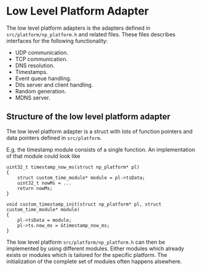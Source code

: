 # Low Level Platform Adapter

The low level platform adapters is the adapters defined in
`src/platform/np_platform.h` and related files. These files describes
interfaces for the following functionality:

 * UDP communication.
 * TCP communication.
 * DNS resolution.
 * Timestamps.
 * Event queue handling.
 * Dtls server and client handling.
 * Random generation.
 * MDNS server.

## Structure of the low level platform adapter

The low level platform adapter is a struct with lots of function
pointers and data pointers defined in `src/platform`.

E.g. the timestamp module consists of a single function. An
implementation of that module could look like

```
uint32_t timestamp_now_ms(struct np_platform* pl)
{
    struct custom_time_module* module = pl->tsData;
    uint32_t nowMs = ...
    return nowMs;
}

void custom_timestamp_init(struct np_platform* pl, struct custom_time_module* module)
{
    pl->tsData = module;
    pl->ts.now_ms = &timestamp_now_ms;
}
```

The low level platform `src/platform/np_platform.h` can then be
implemented by using different modules. Either modules which already
exists or modules which is tailored for the specific platform. The
initialization of the complete set of modules often happens alsewhere.

